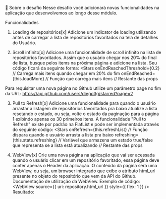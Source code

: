 🚀 Sobre o desafio
Nesse desafio você adicionará novas funcionalidades na aplicação que desenvolvemos ao longo desse módulo.

Funcionalidades
1. Loading de repositórios[x]
Adicione um indicator de loading utilizando <ActivityIndicator /> antes de carregar a lista de repositórios favoritados na tela de detalhes do Usuário.

2. Scroll infinito[x]
Adicione uma funcionalidade de scroll infinito na lista de repositórios favoritados. Assim que o usuário chegar nos 20% do final de lista, busque pelos items na próxima página e adicione na lista. Seu código ficará da seguinte forma:
<Stars
  onEndReachedThreshold={0.2} // Carrega mais itens quando chegar em 20% do fim
  onEndReached={this.loadMore} // Função que carrega mais itens
  // Restante das props
>
Para requisitar uma nova página no Github utilize um parâmetro page no fim da URL:
https://api.github.com/users/diego3g/starred?page=2

3. Pull to Refresh[x]
Adicione uma funcionalidade para quando o usuário arrastar a listagem de repositórios favoritados pra baixo atualize a lista resetando o estado, ou seja, volte o estado da paginação para a página 1 exibindo apenas os 30 primeiros itens.
A funcionalidade "Pull to Refresh" existe por padrão na FlatList e pode ser implementada através do seguinte código:
<Stars
  onRefresh={this.refreshList} // Função dispara quando o usuário arrasta a lista pra baixo
  refreshing={this.state.refreshing} // Variável que armazena um estado true/false que representa se a lista está atualizando
  // Restante das props
>

4. WebView[x]
Crie uma nova página na aplicação que vai ser acessada quando o usuário clicar em um repositório favoritado, essa página deve conter apenas o Header da aplicação. O conteúdo da página será uma WebView, ou seja, um browser integrado que exibe o atributo html_url presente no objeto do repositório que vem da API do Github.
Documentação de utilização da WebView.
Exemplo de código:
<WebView source={{ uri: repository.html_url }} style={{ flex: 1 }} />
Resultado: